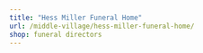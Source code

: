 ```yaml
---
title: "Hess Miller Funeral Home"
url: /middle-village/hess-miller-funeral-home/
shop: funeral directors
---
```

